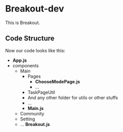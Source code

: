 # Breakout-dev

This is Breakout.

## Code Structure

Now our code looks like this:

- **App.js**
- components
    - Main
        - Pages
            - **ChooseModePage.js**
            - ...
        - TaskPageUtil
        - And any other folder for utils or other stuffs
        - ...
        - **Main.js**
    - Community
    - Setting
    - ...
    **Breakout.js**